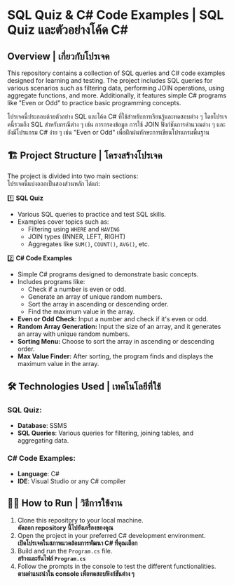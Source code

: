 # SQL Quiz & C# Code Examples | SQL Quiz และตัวอย่างโค้ด C#

## Overview | เกี่ยวกับโปรเจค
This repository contains a collection of SQL queries and C# code examples designed for learning and testing. The project includes SQL queries for various scenarios such as filtering data, performing JOIN operations, using aggregate functions, and more. Additionally, it features simple C# programs like "Even or Odd" to practice basic programming concepts.

โปรเจคนี้ประกอบด้วยตัวอย่าง SQL และโค้ด C# ที่ใช้สำหรับการเรียนรู้และทดสอบต่าง ๆ โดยโปรเจคนี้รวมถึง SQL สำหรับกรณีต่าง ๆ เช่น การกรองข้อมูล การใช้ JOIN ฟังก์ชันการคำนวณต่าง ๆ และยังมีโปรแกรม C# ง่าย ๆ เช่น "Even or Odd" เพื่อฝึกฝนทักษะการเขียนโปรแกรมพื้นฐาน

## 🏗️ Project Structure | โครงสร้างโปรเจค
The project is divided into two main sections:  
โปรเจคนี้แบ่งออกเป็นสองส่วนหลัก ได้แก่:

1️⃣ **SQL Quiz**  
   - Various SQL queries to practice and test SQL skills.  
   - Examples cover topics such as:  
     - Filtering using `WHERE` and `HAVING`  
     - JOIN types (INNER, LEFT, RIGHT)  
     - Aggregates like `SUM()`, `COUNT()`, `AVG()`, etc.  

2️⃣ **C# Code Examples**  
   - Simple C# programs designed to demonstrate basic concepts.  
   - Includes programs like:  
     - Check if a number is even or odd.  
     - Generate an array of unique random numbers.  
     - Sort the array in ascending or descending order.  
     - Find the maximum value in the array.  
   - **Even or Odd Check:** Input a number and check if it's even or odd.  
   - **Random Array Generation:** Input the size of an array, and it generates an array with unique random numbers.  
   - **Sorting Menu:** Choose to sort the array in ascending or descending order.  
   - **Max Value Finder:** After sorting, the program finds and displays the maximum value in the array.

## 🛠️ Technologies Used | เทคโนโลยีที่ใช้
### SQL Quiz:  
- **Database**: SSMS  
- **SQL Queries**: Various queries for filtering, joining tables, and aggregating data.  

### C# Code Examples:  
- **Language**: C#  
- **IDE**: Visual Studio or any C# compiler  

## 🏃‍♂️ How to Run | วิธีการใช้งาน
1. Clone this repository to your local machine.  
   **คัดลอก repository นี้ไปยังเครื่องของคุณ**  
2. Open the project in your preferred C# development environment.  
   **เปิดโปรเจคในสภาพแวดล้อมการพัฒนา C# ที่คุณเลือก**  
3. Build and run the `Program.cs` file.  
   **สร้างและรันไฟล์ `Program.cs`**  
4. Follow the prompts in the console to test the different functionalities.  
   **ตามคำแนะนำใน console เพื่อทดสอบฟังก์ชันต่าง ๆ**
